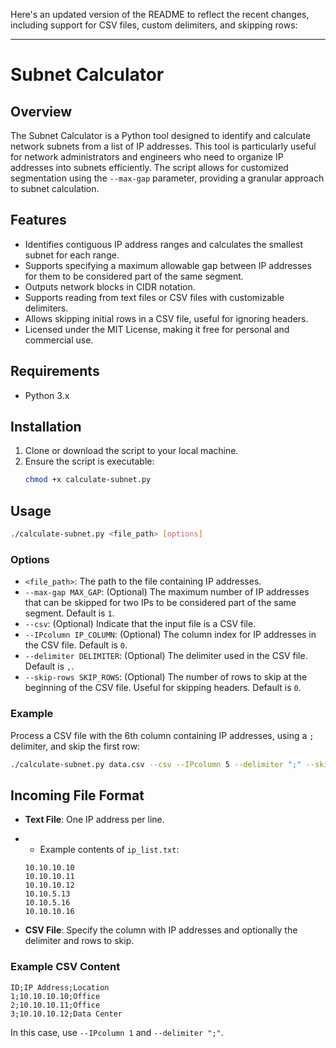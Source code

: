 Here's an updated version of the README to reflect the recent changes, including support for CSV files, custom delimiters, and skipping rows:

---

# Subnet Calculator

## Overview

The Subnet Calculator is a Python tool designed to identify and calculate network subnets from a list of IP addresses. This tool is particularly useful for network administrators and engineers who need to organize IP addresses into subnets efficiently. The script allows for customized segmentation using the `--max-gap` parameter, providing a granular approach to subnet calculation.

## Features

- Identifies contiguous IP address ranges and calculates the smallest subnet for each range.
- Supports specifying a maximum allowable gap between IP addresses for them to be considered part of the same segment.
- Outputs network blocks in CIDR notation.
- Supports reading from text files or CSV files with customizable delimiters.
- Allows skipping initial rows in a CSV file, useful for ignoring headers.
- Licensed under the MIT License, making it free for personal and commercial use.

## Requirements

- Python 3.x

## Installation

1. Clone or download the script to your local machine.
2. Ensure the script is executable:
   ```bash
   chmod +x calculate-subnet.py
   ```

## Usage

```bash
./calculate-subnet.py <file_path> [options]
```

### Options

- `<file_path>`: The path to the file containing IP addresses.
- `--max-gap MAX_GAP`: (Optional) The maximum number of IP addresses that can be skipped for two IPs to be considered part of the same segment. Default is `1`.
- `--csv`: (Optional) Indicate that the input file is a CSV file.
- `--IPcolumn IP_COLUMN`: (Optional) The column index for IP addresses in the CSV file. Default is `0`.
- `--delimiter DELIMITER`: (Optional) The delimiter used in the CSV file. Default is `,`.
- `--skip-rows SKIP_ROWS`: (Optional) The number of rows to skip at the beginning of the CSV file. Useful for skipping headers. Default is `0`.

### Example

Process a CSV file with the 6th column containing IP addresses, using a `;` delimiter, and skip the first row:

```bash
./calculate-subnet.py data.csv --csv --IPcolumn 5 --delimiter ";" --skip-rows 1 --max-gap 2
```

## Incoming File Format

- **Text File**: One IP address per line.
- - Example contents of `ip_list.txt`:

  ```
  10.10.10.10
  10.10.10.11
  10.10.10.12
  10.10.5.13
  10.10.5.16
  10.10.10.16
  ```
- **CSV File**: Specify the column with IP addresses and optionally the delimiter and rows to skip.

### Example CSV Content

```
ID;IP Address;Location
1;10.10.10.10;Office
2;10.10.10.11;Office
3;10.10.10.12;Data Center
```

In this case, use `--IPcolumn 1` and `--delimiter ";"`.

